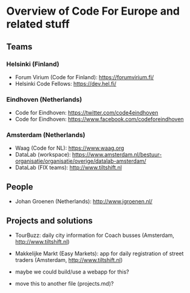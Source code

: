# Overview of Code For Europe and related stuff

## Teams

### Helsinki (Finland)
 - Forum Virium (Code for Finland): https://forumvirium.fi/
 - Helsinki Code Fellows: https://dev.hel.fi/

### Eindhoven (Netherlands)
 - Code for Eindhoven: https://twitter.com/code4eindhoven
 - Code for Eindhoven: https://www.facebook.com/codeforeindhoven

### Amsterdam (Netherlands)
 - Waag (Code for NL): https://www.waag.org
 - DataLab (workspace): https://www.amsterdam.nl/bestuur-organisatie/organisatie/overige/datalab-amsterdam/
 - DataLab (FIX teams): http://www.tiltshift.nl

## People

 - Johan Groenen (Netherlands): http://www.jgroenen.nl/

## Projects and solutions

 - TourBuzz: daily city information for Coach busses (Amsterdam, http://www.tiltshift.nl)
 - Makkelijke Markt (Easy Markets): app for daily registration of street traders (Amsterdam, http://www.tiltshift.nl)

 - maybe we could build/use a webapp for this?
 - move this to another file (projects.md)?
